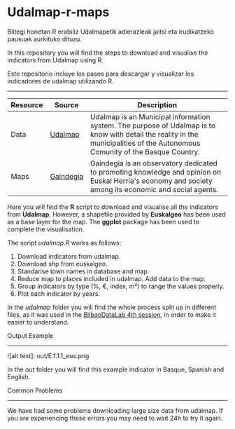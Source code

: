 Udalmap-r-maps
=============

Biltegi honetan R erabiliz Udalmapetik adierazleak jaitsi eta irudikatzeko pausuak aurkituko dituzu.

In this repository you will find the steps to download and visualise the indicators from Udalmap using R.

Este repositorio incluye los pasos para descargar y visualizar los indicadores de udalmap utilizando R.

___

| Resource | Source | Description |
| --- | --- | --- |
| Data | [Udalmap](http://www.eustat.euskadi.eus/t35-udalmap/en/contenidos/informacion/udalmap/en_udalmap/udalmap.html) | Udalmap is an Municipal information system. The purpose of Udalmap is to know with detail the reality in the municipalities of the Autonomous Comunity of the Basque Country. |
| Maps | [Gaindegia](http://www.euskalgeo.net) | Gaindegia is an observatory dedicated to promoting knowledge and opinion on Euskal Herria's economy and society among its economic and social agents. |

Here you will find the **R** script to download and visualise all the indicators from **Udalmap**. However, a shapefile provided by **Euskalgeo** has been used as a base layer for the map. The **ggplot** package has been used to complete the visualisation.

The script *udalmap.R* works as follows:
  1. Download indicators from udalmap.
  2. Download shp from euskalgeo.
  3. Standarise town names in database and map.
  4. Reduce map to places included in udalmap. Add data to the map.
  5. Group indicators by type (%, €, index, m²) to range the values properly.
  6. Plot each indicator by years.

In the *udalmap* folder you will find the whole process split up in different files, as it was used in the [BilbaoDataLab 4th session](http://bilbaodatalab.wikitoki.org/2016/12/05/puesta-en-marcha-en-r-y-mapas-con-datos-de-udalmap/ "BilbaoDataLab 4th session"), in order to make it easier to understand.

Output Example
_____________

![alt text]: out/E.1.1.1_eus.png

In the *out* folder you will find this example indicator in Basque, Spanish and English.

Common Problems
_____________

We have had some problems downloading large size data from udalmap. If you are experiencing these errors you may need to wait 24h to try it again.
